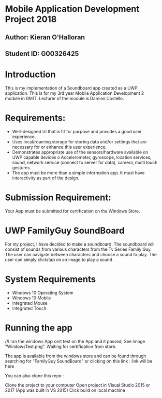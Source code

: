 # Mobile Application Development Project 2018

## Author: Kieran O'Halloran

## Student ID: G00326425

# Introduction
This is my implementation of a Soundboard app created as a UWP application. This is for my 3rd year Mobile Application Development 2 module in GMIT. Lecturer of the module is Damien Costello.

# Requirements:
- Well-designed UI that is fit for purpose and provides a good user experience.
- Uses local/roaming storage for storing data and/or settings that are necessary for or
enhance this user experience.
- Demonstrates appropriate use of the sensors/hardware available on UWP capable devices
o Accelerometer, gyroscope, location services, sound, network service (connect to
server for data), camera, multi touch gestures
- The app must be more than a simple information app. It must have interactivity as part of
the design.

# Submission Requirement:
Your App must be submitted for certification on the Windows Store.

# UWP FamilyGuy SoundBoard
For my project, I have decided to make a soundboard. The soundboard will consist of sounds from various characters from the Tv Series Family Guy. The user can navigate between characters and choose a sound to play. The user can simply click/tap on an image to play a sound. 

# System Requirements
- Windows 10 Operating System
- Windows 10 Mobile
- Integrated Mouse
- Integrated Touch

# Running the app
//I ran the windows App cert test on the App and it passed, See Image "WindowsTest.png". Waiting for certification from store.

The app is available from the windows store and can be found through searching for "FamilyGuy SoundBoard" or clicking on this link : link will be here

You can also clone this repo :

Clone the project to your computer
Open project in Visual Studio 2015 or 2017 (App was built in VS 2015)
Click build on local machine
